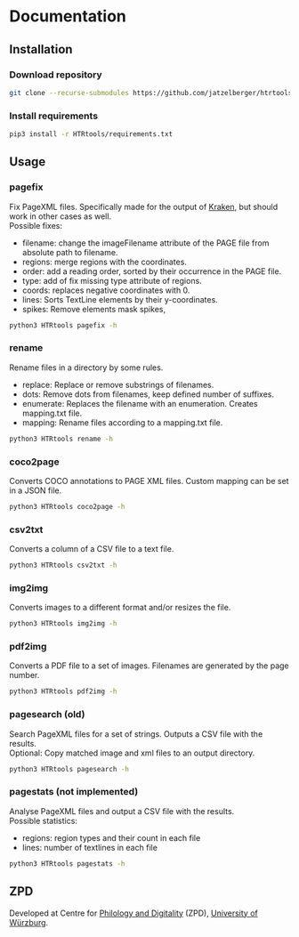 # Documentation
## Installation
### Download repository
```bash
git clone --recurse-submodules https://github.com/jatzelberger/htrtools.git
```

### Install requirements
```bash
pip3 install -r HTRtools/requirements.txt
```
## Usage

### pagefix
Fix PageXML files. Specifically made for the output of [Kraken](https://github.com/mittagessen/kraken), but should work in other cases as well.<br>
Possible fixes:
- filename: change the imageFilename attribute of the PAGE file from absolute path to filename.
- regions: merge regions with the coordinates.
- order: add a reading order, sorted by their occurrence in the PAGE file.
- type: add of fix missing type attribute of regions.
- coords: replaces negative coordinates with 0.
- lines: Sorts TextLine elements by their y-coordinates.
- spikes: Remove elements mask spikes,
```bash
python3 HTRtools pagefix -h
```

### rename
Rename files in a directory by some rules.
- replace: Replace or remove substrings of filenames.
- dots: Remove dots from filenames, keep defined number of suffixes.
- enumerate: Replaces the filename with an enumeration. Creates mapping.txt file.
- mapping: Rename files according to a mapping.txt file.
```bash
python3 HTRtools rename -h
```

### coco2page
Converts COCO annotations to PAGE XML files. Custom mapping can be set in a JSON file.
```bash
python3 HTRtools coco2page -h
```

### csv2txt
Converts a column of a CSV file to a text file. 
```bash
python3 HTRtools csv2txt -h
```

### img2img
Converts images to a different format and/or resizes the file.
```bash
python3 HTRtools img2img -h
```

### pdf2img
Converts a PDF file to a set of images. Filenames are generated by the page number.
```bash
python3 HTRtools pdf2img -h
```

### pagesearch (old)
Search PageXML files for a set of strings. Outputs a CSV file with the results.<br>
Optional: Copy matched image and xml files to an output directory.
```bash
python3 HTRtools pagesearch -h
```

### pagestats (not implemented)
Analyse PageXML files and output a CSV file with the results.<br>
Possible statistics:
- regions: region types and their count in each file
- lines: number of textlines in each file
```bash
python3 HTRtools pagestats -h
```

## ZPD
Developed at Centre for [Philology and Digitality](https://www.uni-wuerzburg.de/en/zpd/) (ZPD), [University of Würzburg](https://www.uni-wuerzburg.de/en/).
